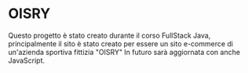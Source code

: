 # OISRY

Questo progetto è stato creato durante il corso FullStack Java, principalmente il sito è stato creato per essere un sito e-commerce di un'azienda sportiva fittizia "OISRY"
In futuro sarà aggiornata con anche JavaScript.
